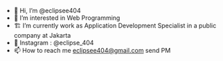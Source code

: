 - 👋 Hi, I’m @eclipsee404
- 👀 I’m interested in Web Programming
- 🏗️ I’m currently work as Application Development Specialist in a public company at Jakarta
- 🔗 Instagram : @eclipse_404
- 📫 How to reach me eclipsee404@gmail.com send PM

<!---
eclipsee404/eclipsee404 is a ✨ special ✨ repository because its `README.md` (this file) appears on your GitHub profile.
You can click the Preview link to take a look at your changes.
--->
